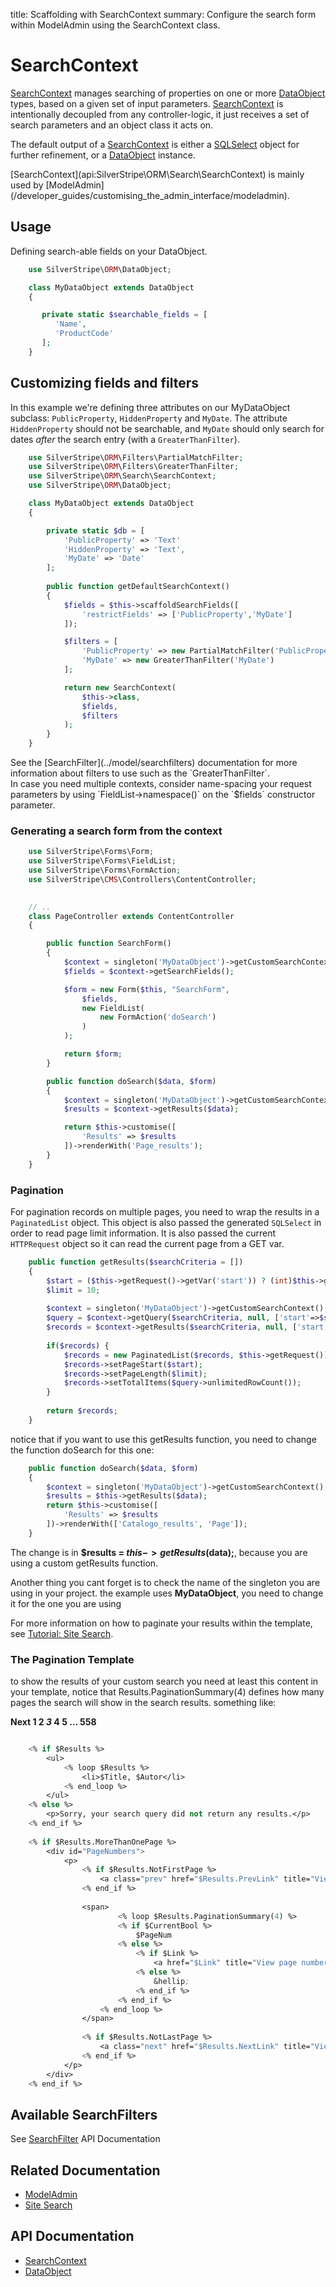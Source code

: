 title: Scaffolding with SearchContext
summary: Configure the search form within ModelAdmin using the SearchContext class.

# SearchContext

[SearchContext](api:SilverStripe\ORM\Search\SearchContext) manages searching of properties on one or more [DataObject](api:SilverStripe\ORM\DataObject) types, based on a given set of
input parameters. [SearchContext](api:SilverStripe\ORM\Search\SearchContext) is intentionally decoupled from any controller-logic, it just receives a set of
search parameters and an object class it acts on.

The default output of a [SearchContext](api:SilverStripe\ORM\Search\SearchContext) is either a [SQLSelect](api:SilverStripe\ORM\Queries\SQLSelect) object for further refinement, or a
[DataObject](api:SilverStripe\ORM\DataObject) instance.

<div class="notice" markdown="1">
[SearchContext](api:SilverStripe\ORM\Search\SearchContext) is mainly used by [ModelAdmin](/developer_guides/customising_the_admin_interface/modeladmin).
</div>

## Usage

Defining search-able fields on your DataObject.


```php
	use SilverStripe\ORM\DataObject;

	class MyDataObject extends DataObject 
	{

	   private static $searchable_fields = [
	      'Name',
	      'ProductCode'
	   ];
	}

```

## Customizing fields and filters

In this example we're defining three attributes on our MyDataObject subclass: `PublicProperty`, `HiddenProperty`
and `MyDate`. The attribute `HiddenProperty` should not be searchable, and `MyDate` should only search for dates
*after* the search entry (with a `GreaterThanFilter`).


```php
	use SilverStripe\ORM\Filters\PartialMatchFilter;
	use SilverStripe\ORM\Filters\GreaterThanFilter;
	use SilverStripe\ORM\Search\SearchContext;
	use SilverStripe\ORM\DataObject;

	class MyDataObject extends DataObject 
	{

		private static $db = [
			'PublicProperty' => 'Text'
			'HiddenProperty' => 'Text',
			'MyDate' => 'Date'
		];
		
		public function getDefaultSearchContext() 
		{
			$fields = $this->scaffoldSearchFields([
				'restrictFields' => ['PublicProperty','MyDate']
			]);

			$filters = [
				'PublicProperty' => new PartialMatchFilter('PublicProperty'),
				'MyDate' => new GreaterThanFilter('MyDate')
			];

			return new SearchContext(
				$this->class, 
				$fields, 
				$filters
			);
		}
	}

```

<div class="notice" markdown="1">
See the [SearchFilter](../model/searchfilters) documentation for more information about filters to use such as the
`GreaterThanFilter`.
</div>

<div class="notice" markdown="1">
In case you need multiple contexts, consider name-spacing your request parameters by using `FieldList->namespace()` on
the `$fields` constructor parameter.
</div>

### Generating a search form from the context


```php
	use SilverStripe\Forms\Form;
	use SilverStripe\Forms\FieldList;
	use SilverStripe\Forms\FormAction;
	use SilverStripe\CMS\Controllers\ContentController;

	
	// ..
	class PageController extends ContentController 
	{

		public function SearchForm() 
		{
			$context = singleton('MyDataObject')->getCustomSearchContext();
			$fields = $context->getSearchFields();

			$form = new Form($this, "SearchForm",
				$fields,
				new FieldList(
					new FormAction('doSearch')
				)
			);

			return $form;
		}

		public function doSearch($data, $form) 
		{
			$context = singleton('MyDataObject')->getCustomSearchContext();
			$results = $context->getResults($data);

			return $this->customise([
				'Results' => $results
			])->renderWith('Page_results');
		}
	}

```

### Pagination

For pagination records on multiple pages, you need to wrap the results in a
`PaginatedList` object. This object is also passed the generated `SQLSelect`
in order to read page limit information. It is also passed the current
`HTTPRequest` object so it can read the current page from a GET var.


```php
	public function getResults($searchCriteria = []) 
	{
		$start = ($this->getRequest()->getVar('start')) ? (int)$this->getRequest()->getVar('start') : 0;
		$limit = 10;
			
		$context = singleton('MyDataObject')->getCustomSearchContext();
		$query = $context->getQuery($searchCriteria, null, ['start'=>$start,'limit'=>$limit]);
		$records = $context->getResults($searchCriteria, null, ['start'=>$start,'limit'=>$limit]);
		
		if($records) {
			$records = new PaginatedList($records, $this->getRequest());
			$records->setPageStart($start);
			$records->setPageLength($limit);
			$records->setTotalItems($query->unlimitedRowCount());
		}
		
		return $records;
	}

```

notice that if you want to use this getResults function, you need to change the function doSearch for this one:


```php
	public function doSearch($data, $form) 
	{
		$context = singleton('MyDataObject')->getCustomSearchContext();
		$results = $this->getResults($data);
		return $this->customise([
			'Results' => $results
		])->renderWith(['Catalogo_results', 'Page']);
	}

```

The change is in **$results = $this->getResults($data);**, because you are using a custom getResults function.

Another thing you cant forget is to check the name of the singleton you are using in your project. the example uses
**MyDataObject**, you need to change it for the one you are using

For more information on how to paginate your results within the template, see [Tutorial: Site Search](/tutorials/4-site-search).


### The Pagination Template

to show the results of your custom search you need at least this content in your template, notice that
Results.PaginationSummary(4) defines how many pages the search will show in the search results. something like:

**Next   1 2  *3*  4  5 &hellip; 558**  
```ss

	<% if $Results %>
		<ul>
			<% loop $Results %>
				<li>$Title, $Autor</li>
			<% end_loop %>
		</ul>
	<% else %>
		<p>Sorry, your search query did not return any results.</p>
	<% end_if %>
	
	<% if $Results.MoreThanOnePage %>
		<div id="PageNumbers">
			<p>
				<% if $Results.NotFirstPage %>
					<a class="prev" href="$Results.PrevLink" title="View the previous page">Prev</a>
				<% end_if %>
			
				<span>
			    		<% loop $Results.PaginationSummary(4) %>
						<% if $CurrentBool %>
							$PageNum
						<% else %>
							<% if $Link %>
								<a href="$Link" title="View page number $PageNum">$PageNum</a>
							<% else %>
								&hellip;
							<% end_if %>
						<% end_if %>
					<% end_loop %>
				</span>
			
				<% if $Results.NotLastPage %>
					<a class="next" href="$Results.NextLink" title="View the next page">Next</a>
				<% end_if %>
			</p>
		</div>
	<% end_if %>
```

## Available SearchFilters

See [SearchFilter](api:SilverStripe\ORM\Filters\SearchFilter) API Documentation


## Related Documentation

* [ModelAdmin](/developer_guides/customising_the_admin_interface/modeladmin)
* [Site Search](/tutorials/site_search)

## API Documentation

* [SearchContext](api:SilverStripe\ORM\Search\SearchContext)
* [DataObject](api:SilverStripe\ORM\DataObject)

